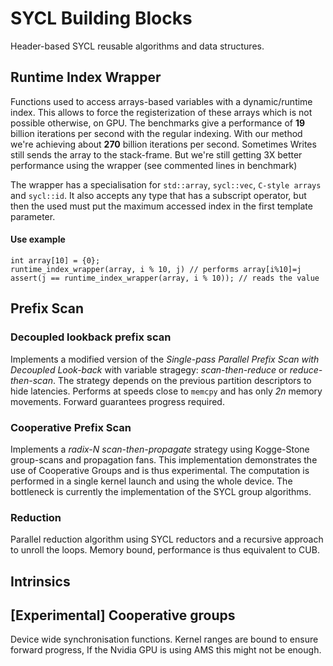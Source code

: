 # SYCL Building Blocks

Header-based SYCL reusable algorithms and data structures.

## Runtime Index Wrapper

Functions used to access arrays-based variables with a dynamic/runtime index. This allows to force the registerization of these arrays which is not possible otherwise, on GPU. The benchmarks give a performance of **19**
billion iterations per second with the regular indexing. With our method we're achieving about **270** billion iterations per second. Sometimes Writes still sends the array to the stack-frame. But we're still getting 3X
better performance using the wrapper (see commented lines in benchmark)

The wrapper has a specialisation for `std::array`, `sycl::vec`, `C-style arrays` and `sycl::id`. It also accepts any type that has a subscript operator, but then the used must put the maximum accessed index in the first
template parameter.

#### Use example

```
int array[10] = {0};
runtime_index_wrapper(array, i % 10, j) // performs array[i%10]=j
assert(j == runtime_index_wrapper(array, i % 10)); // reads the value
```

## Prefix Scan

### Decoupled lookback prefix scan

Implements a modified version of the *Single-pass Parallel Prefix Scan with Decoupled Look-back* with variable stragegy: *scan-then-reduce* or *reduce-then-scan*. The strategy depends on the previous partition
descriptors to hide latencies. Performs at speeds close to `memcpy` and has only *2n* memory movements. Forward guarantees progress required.

### Cooperative Prefix Scan

Implements a *radix-N scan-then-propagate* strategy using Kogge-Stone group-scans and propagation fans. This implementation demonstrates the use of Cooperative Groups and is thus experimental. The computation is
performed in a single kernel launch and using the whole device. The bottleneck is currently the implementation of the SYCL group algorithms.

### Reduction

Parallel reduction algorithm using SYCL reductors and a recursive approach to unroll the loops. Memory bound, performance is thus equivalent to CUB.

## Intrinsics

## [Experimental] Cooperative groups

Device wide synchronisation functions. Kernel ranges are bound to ensure forward progress, If the Nvidia GPU is using AMS this might not be enough.


